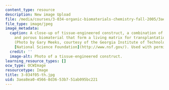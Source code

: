 ```yaml
---
content_type: resource
description: New image Upload
file: /media/courses/3-034-organic-biomaterials-chemistry-fall-2005/3aea8ea045668d3653b751ab095bc221_3-034f05-th.jpg
file_type: image/jpeg
image_metadata:
  caption: A close-up of tissue-engineered construct, a combination of living cells
    and porous biomaterial that form a living matrix for transplantation in an organism.
    (Photo by Gary Meeks, courtesy of the Georgia Institute of Technology and the
    [National Science Foundation](http://www.nsf.gov/). Used with permission.)
  credit: ''
  image-alt: Photo of a tissue-engineered construct.
learning_resource_types: []
ocw_type: OCWImage
resourcetype: Image
title: 3-034f05-th.jpg
uid: 3aea8ea0-4566-8d36-53b7-51ab095bc221
---
```

